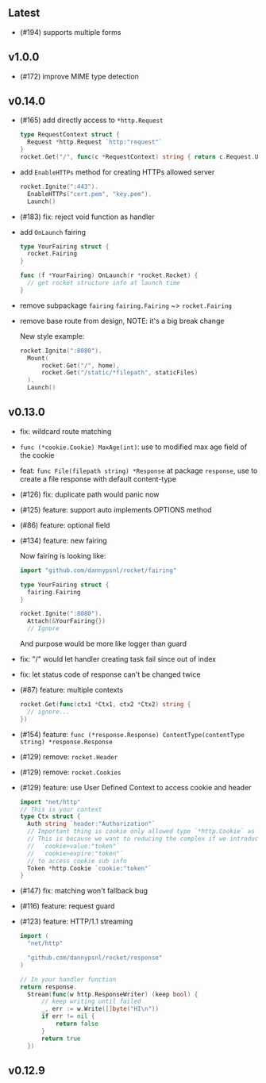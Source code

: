 ## Latest

- (#194) supports multiple forms

## v1.0.0

- (#172) improve MIME type detection

## v0.14.0

- (#165) add directly access to `*http.Request`
  ```go
  type RequestContext struct {
  	Request *http.Request `http:"request"`
  }
  rocket.Get("/", func(c *RequestContext) string { return c.Request.URL.Path })
  ```
- add `EnableHTTPs` method for creating HTTPs allowed server
  ```go
  rocket.Ignite(":443").
  	EnableHTTPs("cert.pem", "key.pem").
  	Launch()
  ```
- (#183) fix: reject void function as handler
- add `OnLaunch` fairing

  ```go
  type YourFairing struct {
  	rocket.Fairing
  }

  func (f *YourFairing) OnLaunch(r *rocket.Rocket) {
  	// get rocket structure info at launch time
  }
  ```

- remove subpackage `fairing`
  `fairing.Fairing` ~> `rocket.Fairing`
- remove base route from design, NOTE: it's a big break change

  New style example:

  ```go
  rocket.Ignite(":8080").
  	Mount(
  		rocket.Get("/", home),
  		rocket.Get("/static/*filepath", staticFiles)
   	).
  	Launch()
  ```

## v0.13.0

- fix: wildcard route matching
- `func (*cookie.Cookie) MaxAge(int)`: use to modified max age field of the cookie
- feat: `func File(filepath string) *Response` at package `response`, use to create a file response with default content-type
- (#126) fix: duplicate path would panic now
- (#125) feature: support auto implements OPTIONS method
- (#86) feature: optional field
- (#134) feature: new fairing

  Now fairing is looking like:

  ```go
  import "github.com/dannypsnl/rocket/fairing"

  type YourFairing struct {
  	fairing.Fairing
  }

  rocket.Ignite(":8080").
  	Attach(&YourFairing{})
  	// Ignore
  ```

  And purpose would be more like logger than guard

- fix: "/" would let handler creating task fail since out of index
- fix: let status code of response can't be changed twice
- (#87) feature: multiple contexts
  ```go
  rocket.Get(func(ctx1 *Ctx1, ctx2 *Ctx2) string {
  	// ignore...
  })
  ```
- (#154) feature: `func (*response.Response) ContentType(contentType string) *response.Response`
- (#129) remove: `rocket.Header`
- (#129) remove: `rocket.Cookies`
- (#129) feature: use User Defined Context to access cookie and header
  ```go
  import "net/http"
  // This is your context
  type Ctx struct {
  	Auth string `header:"Authorization"`
  	// Important thing is cookie only allowed type `*http.Cookie` as field
  	// This is because we want to reducing the complex if we introduce
  	//	`cookie>value:"token"`
  	//	`cookie>expire:"token"`
  	// to access cookie sub info
  	Token *http.Cookie `cookie:"token"`
  }
  ```
- (#147) fix: matching won't fallback bug
- (#116) feature: request guard
- (#123) feature: HTTP/1.1 streaming

  ```go
  import (
  	"net/http"

  	"github.com/dannypsnl/rocket/response"
  )

  // In your handler function
  return response.
  	Stream(func(w http.ResponseWriter) (keep bool) {
  		// keep writing until failed
  		_, err := w.Write([]byte("HI\n"))
  		if err != nil {
  			return false
  		}
  		return true
  	})
  ```

## v0.12.9

